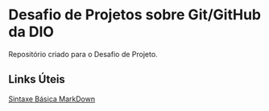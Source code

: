 # Desafio de Projetos sobre Git/GitHub da DIO
Repositório criado para o Desafio de Projeto.

## Links Úteis 
[Sintaxe Básica MarkDown](https://www.markdownguide.org/basic-syntax/)

